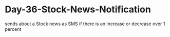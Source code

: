 # Day-36-Stock-News-Notification
sends about a Stock news as SMS if there is an increase or decrease over 1 percent
